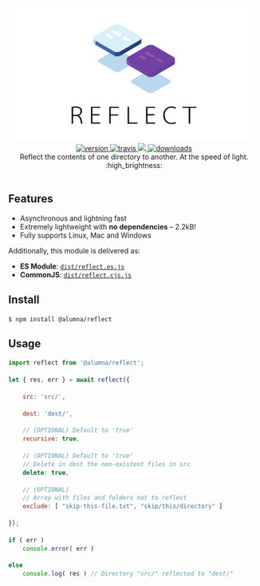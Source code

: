 <div align="center">
	<img src="https://github.com/alumna/reflect/raw/master/reflect.svg?sanitize=true" alt="reflect" width="480" height="270" />
</div>

<div align="center">
	<a href="https://npmjs.org/package/@alumna/reflect">
		<img src="https://badgen.now.sh/npm/v/@alumna/reflect" alt="version" />
	</a>
	<a href="https://travis-ci.org/alumna/reflect">
		<img src="https://travis-ci.org/alumna/reflect.svg?branch=master" alt="travis" />
	</a>
	<a href="https://codecov.io/gh/alumna/reflect">
		<img src="https://codecov.io/gh/alumna/reflect/branch/master/graph/badge.svg" />
	</a>
	<a href="https://npmjs.org/package/@alumna/reflect">
		<img src="https://badgen.now.sh/npm/dm/@alumna/reflect" alt="downloads" />
	</a>
</div>

<div align="center">Reflect the contents of one directory to another. At the speed of light. :high_brightness:</div>

<br/>

## Features

* Asynchronous and lightning fast
* Extremely lightweight with **no dependencies** – 2.2kB!
* Fully supports Linux, Mac and Windows

Additionally, this module is delivered as:

* **ES Module**: [`dist/reflect.es.js`](https://unpkg.com/@alumna/reflect/dist/reflect.es.js)
* **CommonJS**: [`dist/reflect.cjs.js`](https://unpkg.com/@alumna/reflect/dist/reflect.cjs.js)


## Install

```
$ npm install @alumna/reflect
```


## Usage

```js
import reflect from '@alumna/reflect';

let { res, err } = await reflect({

	src: 'src/',
	
	dest: 'dest/',
	
	// (OPTIONAL) Default to 'true'
	recursive: true,
	
	// (OPTIONAL) Default to 'true'
	// Delete in dest the non-existent files in src
	delete: true,
	
	// (OPTIONAL)
	// Array with files and folders not to reflect
	exclude: [ "skip-this-file.txt", "skip/this/directory" ]
	
});

if ( err )
	console.error( err )

else
	console.log( res ) // Directory "src/" reflected to "dest/"
```